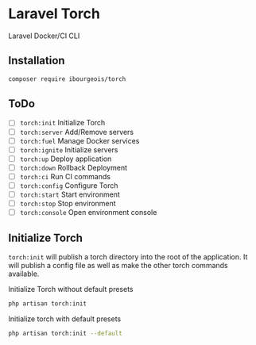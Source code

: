 # Laravel Torch

Laravel Docker/CI CLI

## Installation

```bash
composer require ibourgeois/torch
```

## ToDo

- [ ] `torch:init`          Initialize Torch
- [ ] `torch:server`        Add/Remove servers
- [ ] `torch:fuel`          Manage Docker services
- [ ] `torch:ignite`        Initialize servers
- [ ] `torch:up`            Deploy application
- [ ] `torch:down`          Rollback Deployment
- [ ] `torch:ci`            Run CI commands
- [ ] `torch:config`        Configure Torch
- [ ] `torch:start`         Start environment
- [ ] `torch:stop`          Stop environment
- [ ] `torch:console`       Open environment console

## Initialize Torch

`torch:init` will publish a torch directory into the root of the application. It will publish a config file as well as make the other torch commands available.

Initialize Torch without default presets

```bash
php artisan torch:init
```

Initialize torch with default presets

```bash
php artisan torch:init --default
```
